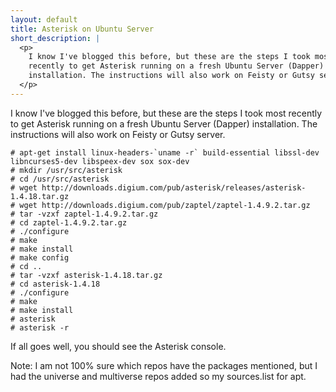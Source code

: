 ```yaml
---
layout: default
title: Asterisk on Ubuntu Server
short_description: |
  <p>
    I know I've blogged this before, but these are the steps I took most
    recently to get Asterisk running on a fresh Ubuntu Server (Dapper)
    installation. The instructions will also work on Feisty or Gutsy server.
  </p>
---
```


I know I've blogged this before, but these are the steps I took most recently
to get Asterisk running on a fresh Ubuntu Server (Dapper) installation. The
instructions will also work on Feisty or Gutsy server.

    # apt-get install linux-headers-`uname -r` build-essential libssl-dev libncurses5-dev libspeex-dev sox sox-dev
    # mkdir /usr/src/asterisk
    # cd /usr/src/asterisk
    # wget http://downloads.digium.com/pub/asterisk/releases/asterisk-1.4.18.tar.gz
    # wget http://downloads.digium.com/pub/zaptel/zaptel-1.4.9.2.tar.gz
    # tar -vzxf zaptel-1.4.9.2.tar.gz
    # cd zaptel-1.4.9.2.tar.gz
    # ./configure
    # make
    # make install
    # make config
    # cd ..
    # tar -vzxf asterisk-1.4.18.tar.gz
    # cd asterisk-1.4.18
    # ./configure
    # make
    # make install
    # asterisk
    # asterisk -r

If all goes well, you should see the Asterisk console.

Note: I am not 100% sure which repos have the packages mentioned, but I had
the universe and multiverse repos added so my sources.list for apt.
